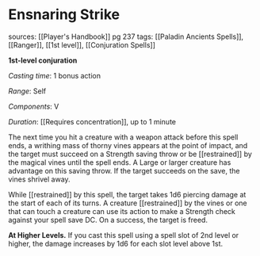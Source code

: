 # Ensnaring Strike
sources: [[Player's Handbook]] pg 237
tags: [[Paladin Ancients Spells]], [[Ranger]], [[1st level]], [[Conjuration Spells]]

**1st-level conjuration**

*Casting time*: 1 bonus action

*Range*: Self

*Components*: V

*Duration*: [[Requires concentration]], up to 1 minute

The next time you hit a creature with a weapon attack before this spell ends, a writhing mass of thorny vines appears at the point of impact, and the target must succeed on a Strength saving throw or be [[restrained]] by the magical vines until the spell ends. A Large or larger creature has advantage on this saving throw. If the target succeeds on the save, the vines shrivel away.

While [[restrained]] by this spell, the target takes 1d6 piercing damage at the start of each of its turns. A creature [[restrained]] by the vines or one that can touch a creature can use its action to make a Strength check against your spell save DC. On a success, the target is freed.

**At Higher Levels.** If you cast this spell using a spell slot of 2nd level or higher, the damage increases by 1d6 for each slot level above 1st.
